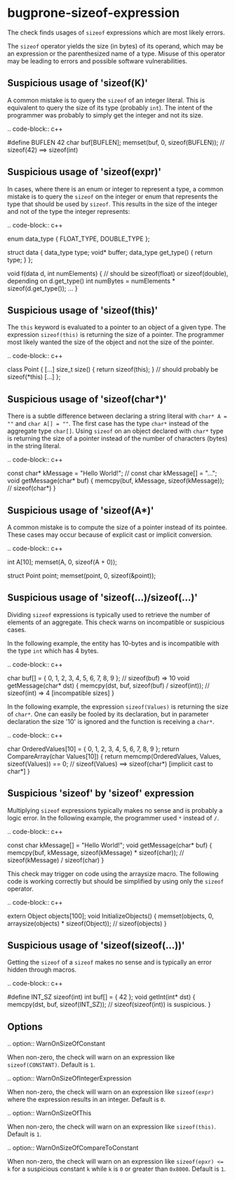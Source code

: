 bugprone-sizeof-expression
==========================

The check finds usages of `sizeof` expressions which are most likely
errors.

The `sizeof` operator yields the size (in bytes) of its operand, which
may be an expression or the parenthesized name of a type. Misuse of this
operator may be leading to errors and possible software vulnerabilities.

Suspicious usage of 'sizeof(K)'
-------------------------------

A common mistake is to query the `sizeof` of an integer literal. This is
equivalent to query the size of its type (probably `int`). The intent of
the programmer was probably to simply get the integer and not its size.

.. code-block:: c++

\#define BUFLEN 42 char buf\[BUFLEN\]; memset(buf, 0, sizeof(BUFLEN));
// sizeof(42) ==\> sizeof(int)

Suspicious usage of 'sizeof(expr)'
----------------------------------

In cases, where there is an enum or integer to represent a type, a
common mistake is to query the `sizeof` on the integer or enum that
represents the type that should be used by `sizeof`. This results in the
size of the integer and not of the type the integer represents:

.. code-block:: c++

enum data\_type { FLOAT\_TYPE, DOUBLE\_TYPE };

struct data { data\_type type; void\* buffer; data\_type get\_type() {
return type; } };

void f(data d, int numElements) { // should be sizeof(float) or
sizeof(double), depending on d.get\_type() int numBytes = numElements \*
sizeof(d.get\_type()); ... }

Suspicious usage of 'sizeof(this)'
----------------------------------

The `this` keyword is evaluated to a pointer to an object of a given
type. The expression `sizeof(this)` is returning the size of a pointer.
The programmer most likely wanted the size of the object and not the
size of the pointer.

.. code-block:: c++

class Point { \[...\] size\_t size() { return sizeof(this); } // should
probably be sizeof(\*this) \[...\] };

Suspicious usage of 'sizeof(char\*)'
------------------------------------

There is a subtle difference between declaring a string literal with
`char* A = ""` and `char A[] = ""`. The first case has the type `char*`
instead of the aggregate type `char[]`. Using `sizeof` on an object
declared with `char*` type is returning the size of a pointer instead of
the number of characters (bytes) in the string literal.

.. code-block:: c++

const char\* kMessage = "Hello World!"; // const char kMessage\[\] =
"..."; void getMessage(char\* buf) { memcpy(buf, kMessage,
sizeof(kMessage)); // sizeof(char\*) }

Suspicious usage of 'sizeof(A\*)'
---------------------------------

A common mistake is to compute the size of a pointer instead of its
pointee. These cases may occur because of explicit cast or implicit
conversion.

.. code-block:: c++

int A\[10\]; memset(A, 0, sizeof(A + 0));

struct Point point; memset(point, 0, sizeof(&point));

Suspicious usage of 'sizeof(...)/sizeof(...)'
---------------------------------------------

Dividing `sizeof` expressions is typically used to retrieve the number
of elements of an aggregate. This check warns on incompatible or
suspicious cases.

In the following example, the entity has 10-bytes and is incompatible
with the type `int` which has 4 bytes.

.. code-block:: c++

char buf\[\] = { 0, 1, 2, 3, 4, 5, 6, 7, 8, 9 }; // sizeof(buf) =\> 10
void getMessage(char\* dst) { memcpy(dst, buf, sizeof(buf) /
sizeof(int)); // sizeof(int) =\> 4 \[incompatible sizes\] }

In the following example, the expression `sizeof(Values)` is returning
the size of `char*`. One can easily be fooled by its declaration, but in
parameter declaration the size '10' is ignored and the function is
receiving a `char*`.

.. code-block:: c++

char OrderedValues\[10\] = { 0, 1, 2, 3, 4, 5, 6, 7, 8, 9 }; return
CompareArray(char Values\[10\]) { return memcmp(OrderedValues, Values,
sizeof(Values)) == 0; // sizeof(Values) ==\> sizeof(char\*) \[implicit
cast to char\*\] }

Suspicious 'sizeof' by 'sizeof' expression
------------------------------------------

Multiplying `sizeof` expressions typically makes no sense and is
probably a logic error. In the following example, the programmer used
`*` instead of `/`.

.. code-block:: c++

const char kMessage\[\] = "Hello World!"; void getMessage(char\* buf) {
memcpy(buf, kMessage, sizeof(kMessage) \* sizeof(char)); //
sizeof(kMessage) / sizeof(char) }

This check may trigger on code using the arraysize macro. The following
code is working correctly but should be simplified by using only the
`sizeof` operator.

.. code-block:: c++

extern Object objects\[100\]; void InitializeObjects() { memset(objects,
0, arraysize(objects) \* sizeof(Object)); // sizeof(objects) }

Suspicious usage of 'sizeof(sizeof(...))'
-----------------------------------------

Getting the `sizeof` of a `sizeof` makes no sense and is typically an
error hidden through macros.

.. code-block:: c++

\#define INT\_SZ sizeof(int) int buf\[\] = { 42 }; void getInt(int\*
dst) { memcpy(dst, buf, sizeof(INT\_SZ)); // sizeof(sizeof(int)) is
suspicious. }

Options
-------

.. option:: WarnOnSizeOfConstant

When non-zero, the check will warn on an expression like
`sizeof(CONSTANT)`. Default is `1`.

.. option:: WarnOnSizeOfIntegerExpression

When non-zero, the check will warn on an expression like `sizeof(expr)`
where the expression results in an integer. Default is `0`.

.. option:: WarnOnSizeOfThis

When non-zero, the check will warn on an expression like `sizeof(this)`.
Default is `1`.

.. option:: WarnOnSizeOfCompareToConstant

When non-zero, the check will warn on an expression like
`sizeof(epxr) <= k` for a suspicious constant `k` while `k` is `0` or
greater than `0x8000`. Default is `1`.
